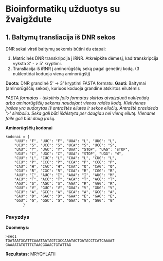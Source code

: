 # Bioinformatikų užduotys su žvaigždute

## 1. Baltymų transliacija iš DNR sekos

DNR sekai virsti baltymų sekomis būtini du etapai:
1. Matricinės DNR transkripcija į iRNR. Atkreipkite dėmesį, kad transkripcija vyksta 3' - > 5' kryptimi.
2. Transliacija iš iRNR į aminorūgščių seką pagal genetinį kodą. (3 nukleotidai koduoja vieną aminorūgštį)


**Duota:** DNR grandinė 5' -> 3' kryptimi FASTA formatu. 
**Gauti:** Baltymai (aminorūgščių sekos), kuriuos koduoja grandinė atskirtos eilutėmis

*FASTA formatas - tekstinis failo formatas skirtas atvaizduoti nukleotidų arba aminorūgščių sekoms naudojant vienos raidės kodą. 
Kiekvienas įrašas yra sudarytas iš antraštės eilutės ir sekos eilučių. 
Antraštė prasideda '>' simboliu. 
Seka gali būti išdėstyta per daugiau nei vieną eilutę. 
Viename faile gali būti daug įrašų.*

**Aminorūgščių kodonai**
```Python3
kodonai = {
	"UUU": "F", "UUC": "F", "UUA": "L", "UUG": "L",
	"UCU": "S", "UCC": "S", "UCA": "S", "UCG": "S",
	"UAU": "Y", "UAC": "Y", "UAA": "STOP", "UAG": "STOP",
	"UGU": "C", "UGC": "C", "UGA": "STOP", "UGG": "W",
	"CUU": "L", "CUC": "L", "CUA": "L", "CUG": "L",
	"CCU": "P", "CCC": "P", "CCA": "P", "CCG": "P",
	"CAU": "H", "CAC": "H", "CAA": "Q", "CAG": "Q",
	"CGU": "R", "CGC": "R", "CGA": "R", "CGG": "R",
	"AUU": "I", "AUC": "I", "AUA": "I", "AUG": "M",
	"ACU": "T", "ACC": "T", "ACA": "T", "ACG": "T",
	"AGU": "S", "AGC": "S", "AGA": "R", "AGG": "R",
	"GUU": "V", "GUC": "V", "GUA": "V", "GUG": "V",
	"GCU": "A", "GCC": "A", "GCA": "A", "GCG": "A",
	"GAU": "D", "GAC": "D", "GAA": "E", "GAG": "E",
	"GGU": "G", "GGC": "G", "GGA": "G", "GGG": "G"
	    }
```


### Pavyzdys

**Duomenys:**
```FASTA
>seq1 
TGATAATGCATTCAAATAATAGTCGCCAAATACTGATACCTCATCAAAAT
GAAAATATGTTTCTAACGGAACTGTATTAG
```
**Rezultatas:**
MRYQYLATII
